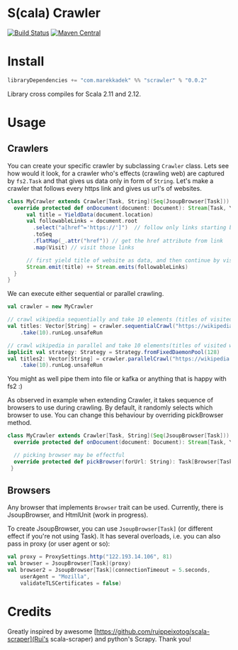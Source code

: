 # S(cala) Crawler

[![Build Status](https://travis-ci.org/KadekM/scrawler.svg?branch=dev)](https://travis-ci.org/KadekM/scrawler)
[![Maven Central](https://img.shields.io/maven-central/v/com.marekkadek/scrawler_2.11.svg)](https://maven-badges.herokuapp.com/maven-central/com.marekkadek/scrawler_2.11)

# Install

```scala
libraryDependencies += "com.marekkadek" %% "scrawler" % "0.0.2"
```

Library cross compiles for Scala 2.11 and 2.12.

# Usage

## Crawlers

You can create your specific crawler by subclassing `Crawler` class. Lets see how would it look,
for a crawler who's effects (crawling web) are captured by `fs2.Task` and that gives us data only in
form of `String`. Let's make a crawler that follows every https link and gives us url's of websites.

```scala
class MyCrawler extends Crawler[Task, String](Seq(JsoupBrowser[Task])) {
  override protected def onDocument(document: Document): Stream[Task, Yield[String]] = {
      val title = YieldData(document.location)
      val followableLinks = document.root
        .select("a[href^='https://']")  // follow only links starting by https
        .toSeq
        .flatMap(_.attr("href")) // get the href attribute from link
        .map(Visit) // visit those links

      // first yield title of website as data, and then continue by visiting links
      Stream.emit(title) ++ Stream.emits(followableLinks)
  }
}
```
We can execute either sequential or parallel crawling.

```scala
val crawler = new MyCrawler

// crawl wikipedia sequentially and take 10 elements (titles of visited websites)
val titles: Vector[String] = crawler.sequentialCrawl("https://wikipedia.org")
    .take(10).runLog.unsafeRun

// crawl wikipedia in parallel and take 10 elements(titles of visited websites)
implicit val strategy: Strategy = Strategy.fromFixedDaemonPool(128)
val titles2: Vector[String] = crawler.parallelCrawl("https://wikipedia.org", maxConnections = 8)
    .take(10).runLog.unsafeRun
```

You might as well pipe them into file or kafka or anything that is happy with fs2 :)

As observed in example when extending Crawler, it takes sequence of browsers to use during crawling.
By default, it randomly selects which browser to use. You can change this behaviour by overriding pickBrowser method.

```scala
class MyCrawler extends Crawler[Task, String](Seq(JsoupBrowser[Task])) {
  override protected def onDocument(document: Document): Stream[Task, Yield[String]] = ???

  // picking browser may be effectful
  override protected def pickBrowser(forUrl: String): Task[Browser[Task]] = ???
 }
```

## Browsers

Any browser that implements `Browser` trait can be used. Currently, there is JsoupBrowser, and HtmlUnit (work in progress).

To create JsoupBrowser, you can use `JsoupBrowser[Task]` (or different effect if you're not using Task).
It has several overloads, i.e. you can also pass in proxy (or user agent or so):

```scala
val proxy = ProxySettings.http("122.193.14.106", 81)
val browser = JsoupBrowser[Task](proxy)
val browser2 = JsoupBrowser[Task](connectionTimeout = 5.seconds,
    userAgent = "Mozilla",
    validateTLSCertificates = false)

```



# Credits

Greatly inspired by awesome [https://github.com/ruippeixotog/scala-scraper](Rui's scala-scraper) and python's Scrapy. Thank you!
